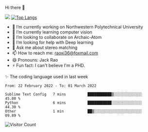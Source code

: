 Hi there 👋

![](https://github-readme-stats.vercel.app/api?username=Raohaocheng)
[![Top Langs](https://github-readme-stats.vercel.app/api/top-langs/?username=Raohaocheng&layout=compact)](https://github.com/anuraghazra/github-readme-stats)

- 🔭 I’m currently working on Northwestern Polytechnical University
- 🌱 I’m currently learning computer vision
- 👯 I’m looking to collaborate on Archaic-Atom
- 🤔 I’m looking for help with Deep learning
- 💬 Ask me about stereo matching
- 📫 How to reach me: raoxi36@foxmail.com
- 😄 Pronouns: Jack Rao
- ⚡ Fun fact: I can't believe I'm a PHD.

✨ The coding language used in last week
<!--START_SECTION:waka-->

```text
From: 22 February 2022 - To: 01 March 2022

Sublime Text Config   7 mins          ███████████▒░░░░░░░░░░░░░   45.80 %
Python                6 mins          ███████████░░░░░░░░░░░░░░   44.30 %
Other                 1 min           ██▒░░░░░░░░░░░░░░░░░░░░░░   09.89 %
```

<!--END_SECTION:waka-->

![Visitor Count](https://profile-counter.glitch.me/Raohaocheng/count.svg)
